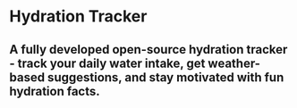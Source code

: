 # Hydration Tracker
## A fully developed open-source hydration tracker - track your daily water intake, get weather-based suggestions, and stay motivated with fun hydration facts.


